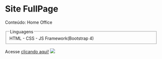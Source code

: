 <h1>Site FullPage</h1>

<p>Conteúdo: Home Office</p>

<fieldset>
<legend>Linguagens</legend>
HTML - CSS - JS
Framework(Bootstrap 4)
</fieldset>

<p> Acesse <a href="https://soubertone.github.io/site_fullpage-botstrap-/">clicando aqui!</a>

<img style="margin 15px" src="Screenshot_2021-02-11 Método Home Office.png">
<br>

